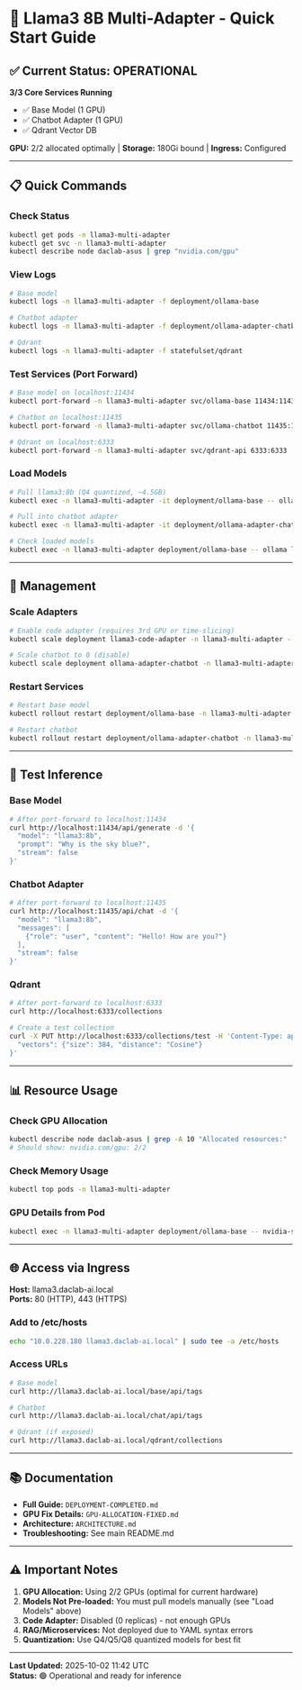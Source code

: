 # 🚀 Llama3 8B Multi-Adapter - Quick Start Guide

## ✅ Current Status: OPERATIONAL

**3/3 Core Services Running**
- ✅ Base Model (1 GPU)
- ✅ Chatbot Adapter (1 GPU)  
- ✅ Qdrant Vector DB

**GPU:** 2/2 allocated optimally | **Storage:** 180Gi bound | **Ingress:** Configured

---

## 📋 Quick Commands

### Check Status
```bash
kubectl get pods -n llama3-multi-adapter
kubectl get svc -n llama3-multi-adapter
kubectl describe node daclab-asus | grep "nvidia.com/gpu"
```

### View Logs
```bash
# Base model
kubectl logs -n llama3-multi-adapter -f deployment/ollama-base

# Chatbot adapter
kubectl logs -n llama3-multi-adapter -f deployment/ollama-adapter-chatbot

# Qdrant
kubectl logs -n llama3-multi-adapter -f statefulset/qdrant
```

### Test Services (Port Forward)
```bash
# Base model on localhost:11434
kubectl port-forward -n llama3-multi-adapter svc/ollama-base 11434:11434

# Chatbot on localhost:11435
kubectl port-forward -n llama3-multi-adapter svc/ollama-chatbot 11435:11434

# Qdrant on localhost:6333
kubectl port-forward -n llama3-multi-adapter svc/qdrant-api 6333:6333
```

### Load Models
```bash
# Pull llama3:8b (Q4 quantized, ~4.5GB)
kubectl exec -n llama3-multi-adapter -it deployment/ollama-base -- ollama pull llama3:8b

# Pull into chatbot adapter
kubectl exec -n llama3-multi-adapter -it deployment/ollama-adapter-chatbot -- ollama pull llama3:8b

# Check loaded models
kubectl exec -n llama3-multi-adapter deployment/ollama-base -- ollama list
```

---

## 🔧 Management

### Scale Adapters
```bash
# Enable code adapter (requires 3rd GPU or time-slicing)
kubectl scale deployment llama3-code-adapter -n llama3-multi-adapter --replicas=1

# Scale chatbot to 0 (disable)
kubectl scale deployment ollama-adapter-chatbot -n llama3-multi-adapter --replicas=0
```

### Restart Services
```bash
# Restart base model
kubectl rollout restart deployment/ollama-base -n llama3-multi-adapter

# Restart chatbot
kubectl rollout restart deployment/ollama-adapter-chatbot -n llama3-multi-adapter
```

---

## 🧪 Test Inference

### Base Model
```bash
# After port-forward to localhost:11434
curl http://localhost:11434/api/generate -d '{
  "model": "llama3:8b",
  "prompt": "Why is the sky blue?",
  "stream": false
}'
```

### Chatbot Adapter
```bash
# After port-forward to localhost:11435
curl http://localhost:11435/api/chat -d '{
  "model": "llama3:8b",
  "messages": [
    {"role": "user", "content": "Hello! How are you?"}
  ],
  "stream": false
}'
```

### Qdrant
```bash
# After port-forward to localhost:6333
curl http://localhost:6333/collections

# Create a test collection
curl -X PUT http://localhost:6333/collections/test -H 'Content-Type: application/json' -d '{
  "vectors": {"size": 384, "distance": "Cosine"}
}'
```

---

## 📊 Resource Usage

### Check GPU Allocation
```bash
kubectl describe node daclab-asus | grep -A 10 "Allocated resources:"
# Should show: nvidia.com/gpu: 2/2
```

### Check Memory Usage
```bash
kubectl top pods -n llama3-multi-adapter
```

### GPU Details from Pod
```bash
kubectl exec -n llama3-multi-adapter deployment/ollama-base -- nvidia-smi
```

---

## 🌐 Access via Ingress

**Host:** llama3.daclab-ai.local  
**Ports:** 80 (HTTP), 443 (HTTPS)

### Add to /etc/hosts
```bash
echo "10.0.228.180 llama3.daclab-ai.local" | sudo tee -a /etc/hosts
```

### Access URLs
```bash
# Base model
curl http://llama3.daclab-ai.local/base/api/tags

# Chatbot
curl http://llama3.daclab-ai.local/chat/api/tags

# Qdrant (if exposed)
curl http://llama3.daclab-ai.local/qdrant/collections
```

---

## 📚 Documentation

- **Full Guide:** `DEPLOYMENT-COMPLETED.md`
- **GPU Fix Details:** `GPU-ALLOCATION-FIXED.md`
- **Architecture:** `ARCHITECTURE.md`
- **Troubleshooting:** See main README.md

---

## ⚠️ Important Notes

1. **GPU Allocation:** Using 2/2 GPUs (optimal for current hardware)
2. **Models Not Pre-loaded:** You must pull models manually (see "Load Models" above)
3. **Code Adapter:** Disabled (0 replicas) - not enough GPUs
4. **RAG/Microservices:** Not deployed due to YAML syntax errors
5. **Quantization:** Use Q4/Q5/Q8 quantized models for best fit

---

**Last Updated:** 2025-10-02 11:42 UTC  
**Status:** 🟢 Operational and ready for inference
